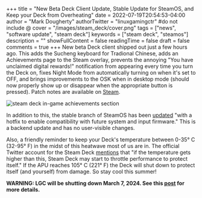 +++
title = "New Beta Deck Client Update, Stable Update for SteamOS, and Keep your Deck from Overheating"
date = 2022-07-19T20:54:53-04:00
author = "Mark Dougherty"
authorTwitter = "linuxgamingctr" #do not include @
cover = "/images/steam_deck/cover.png"
tags = ["news", "software update", "steam deck"]
keywords = ["steam deck", "steamos"]
description = ""
showFullContent = false
readingTime = false
draft = false
comments = true
+++
New beta Deck client shipped out just a few hours ago. This adds the Sucheng keyboard for Tradional Chinese, adds an Achievements page to the Steam overlay, prevents the annoying "You have unclaimed digital rewards!" notification from appearing every time you turn the Deck on, fixes Night Mode from automatically turning on when it's set to OFF, and brings improvements to the OSK when in desktop mode (should now properly show up or disappear when the appropriate button is pressed). Patch notes are available on [Steam](https://store.steampowered.com/news/app/1675200/view/6272968438254558051).

![steam deck in-game achievements section](/images/steam_deck/screenshots/in_game_achievements.jpeg)

In addition to this, the stable branch of SteamOS has been [updated](https://twitter.com/Plagman2/status/1549503107129782272) "with a hotfix to enable compatibility with future system and input firmware." This is a backend update and has no user-visible changes.

Also, a friendly reminder to keep your Deck's temperature between 0-35° C (32-95° F) in the midst of this heatwave most of us are in. The official Twitter account for the Steam Deck [mentions](https://twitter.com/OnDeck/status/1549467955754217473) that "if the temperature gets higher than this, Steam Deck may start to throttle performance to protect itself." If the APU reaches 105° C (221° F) the Deck will shut down to protect itself (and yourself) from damage. So stay cool this summer!

**WARNING: LGC will be shutting down March 7, 2024. See this [post](https://linuxgamingcentral.com/posts/the-end-of-lgc/) for more details.**
